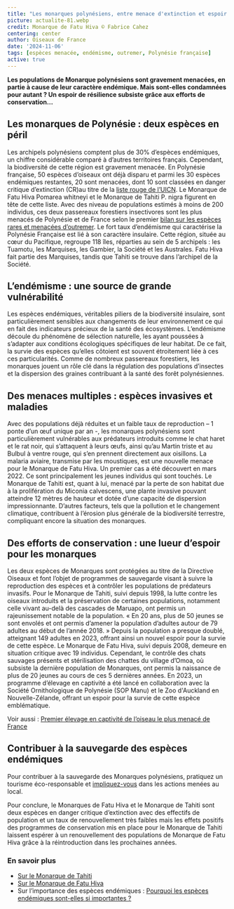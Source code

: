```yaml
--- 
title: "Les monarques polynésiens, entre menace d'extinction et espoir de résilience"
picture: actualite-81.webp
credit: Monarque de Fatu Hiva © Fabrice Cahez
centering: center
author: Oiseaux de France
date: '2024-11-06'
tags: [espèces menacée, endémisme, outremer, Polynésie française]
active: true
---
```

**Les populations de Monarque polynésiens sont gravement menacées, en partie à cause de leur caractère endémique. Mais sont-elles condamnées pour autant ? Un espoir de résilience subsiste grâce aux efforts de conservation…**

## Les monarques de Polynésie : deux espèces en péril  
Les archipels polynésiens comptent plus de 30% d’espèces endémiques, un chiffre considérable comparé à d’autres territoires français. Cependant, la biodiversité de cette région est gravement menacée. En Polynésie française, 50 espèces d’oiseaux ont déjà disparu et parmi les 30 espèces endémiques restantes, 20 sont menacées, dont 10 sont classées en danger critique d’extinction (CR)au titre de la [liste rouge de l’UICN](https://www.iucnredlist.org/species/22707178/130909526). Le Monarque de Fatu Hiva Pomarea whitneyi et le Monarque de Tahiti P. nigra figurent en tête de cette liste. Avec des niveau de populations estimés à moins de 200 individus, ces deux passereaux forestiers insectivores sont les plus menacés de Polynésie et de France selon le premier [bilan sur les espèces rares et menacées d’outremer]( https://www.lpo.fr/media/read/35054/file/169-209%20Nicheurs%20rares%20Outre-mer%202023%20E2.pdf).
Le fort taux d’endémisme qui caractérise la Polynésie Française est lié à son caractère insulaire. Cette région, située au cœur du Pacifique, regroupe 118 îles, réparties au sein de 5 archipels : les Tuamotu, les Marquises, les Gambier, la Société et les Australes. Fatu Hiva fait partie des Marquises, tandis que Tahiti se trouve dans l’archipel de la Société. 

## L’endémisme : une source de grande vulnérabilité
Les espèces endémiques, véritables piliers de la biodiversité insulaire, sont particulièrement sensibles aux changements de leur environnement ce qui en fait des indicateurs précieux de la santé des écosystèmes. 
L’endémisme découle du phénomène de sélection naturelle, les ayant poussées à s’adapter aux conditions écologiques spécifiques de leur habitat. De ce fait, la survie des espèces qu’elles côtoient est souvent étroitement liée à ces ces particularités. Comme de nombreux passereaux forestiers, les monarques jouent un rôle clé dans la régulation des populations d’insectes et la dispersion des graines contribuant à la santé des forêt polynésiennes.

## Des menaces multiples : espèces invasives et maladies
Avec des populations déjà réduites et un faible taux de reproduction – 1 ponte d’un œuf unique par an -, les monarques polynésiens sont particulièrement vulnérables aux prédateurs introduits comme le chat haret et le rat noir, qui s’attaquent à leurs œufs, ainsi qu’au Martin triste et au Bulbul à ventre rouge, qui s’en prennent directement aux oisillons. 
La malaria aviaire, transmise par les moustiques, est une nouvelle menace pour le Monarque de Fatu Hiva. Un premier cas a été découvert en mars 2022. Ce sont principalement les jeunes individus qui sont touchés. 
Le Monarque de Tahiti est, quant à lui, menacé par la perte de son habitat due à la prolifération du Miconia calvescens, une plante invasive pouvant atteindre 12 mètres de hauteur et dotée d’une capacité de dispersion impressionnante. 
D’autres facteurs, tels que la pollution et le changement climatique, contribuent à l’érosion plus générale de la biodiversité terrestre, compliquant encore la situation des monarques.
## Des efforts de conservation : une lueur d’espoir pour les monarques
Les deux espèces de Monarques sont protégées au titre de la Directive Oiseaux et font l’objet de programmes de sauvegarde visant à suivre la reproduction des espèces et à contrôler les populations de prédateurs invasifs. 
Pour le Monarque de Tahiti, suivi depuis 1998, la lutte contre les oiseaux introduits et la préservation de certaines populations, notamment celle vivant au-delà des cascades de Maruapo, ont permis un rajeunissement notable de la population. « En 20 ans, plus de 50 jeunes se sont envolés et ont permis d’amener la population d’adultes autour de 79 adultes au début de l’année 2018. » Depuis la population a presque doublé, atteignant 149 adultes en 2023, offrant ainsi un nouvel espoir pour la survie de cette espèce.
Le Monarque de Fatu Hiva, suivi depuis 2008, demeure en situation critique avec 19 individus. Cependant, le contrôle des chats sauvages présents et stérilisation des chattes du village d’Omoa, où subsiste la dernière population de Monarques, ont permis la naissance de plus de 20 jeunes au cours de ces 5 dernières années. En 2023, un programme d’élevage en captivité a été lancé en collaboration avec la Société Ornithologique de Polynésie (SOP Manu) et le Zoo d'Auckland en Nouvelle-Zélande, offrant un espoir pour la survie de cette espèce emblématique.

Voir aussi : [Premier élevage en captivité de l’oiseau le plus menacé de France](https://www.lpo.fr/qui-sommes-nous/toutes-nos-actualites/articles/actus-2024/premier-elevage-en-captivite-de-l-oiseau-le-plus-menace-de-france)

## Contribuer à la sauvegarde des espèces endémiques 
Pour contribuer à la sauvegarde des Monarques polynésiens, pratiquez un tourisme éco-responsable et [impliquez-vous](https://www.manu.pf/saving-squad/) dans les actions menées au local. 

Pour conclure, le Monarques de Fatu Hiva et le Monarque de Tahiti sont deux espèces en danger critique d’extinction avec des effectifs de population et un taux de renouvellement très faibles mais les effets positifs des programmes de conservation mis en place pour le Monarque de Tahiti laissent espérer à un renouvellement des populations de Monarque de Fatu Hiva grâce à la réintroduction dans les prochaines années. 

### En savoir plus 
- [Sur le Monarque de Tahiti](https://www.manu.pf/monarques-de-tahiti/)
- [Sur le Monarque de Fatu Hiva](https://www.manu.pf/monarque-de-fatu-iva/)
- Sur l’importance des espèces endémiques : [Pourquoi les espèces endémiques sont-elles si importantes ?](https://revue-gecko.com/pourquoi-les-especes-endemiques-sont-elles-si-importantes/)



